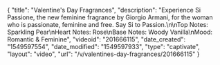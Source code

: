 {
    "title": "Valentine's Day Fragrances",
    "description": "Experience Si Passione, the new feminine fragrance by Giorgio Armani, for the woman who is passionate, feminine and free. Say Si to Passion.\n\nTop Notes: Sparkling Pear\nHeart Notes: Rose\nBase Notes: Woody Vanilla\nMood: Romantic & Feminine",
    "videoid": "201666115",
    "date_created": "1549597554",
    "date_modified": "1549597933",
    "type": "captivate",
    "layout": "video",
    "url": "\/v\/valentines-day-fragrances\/201666115"
}